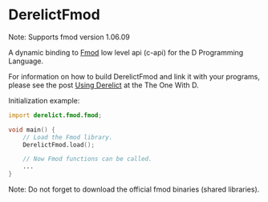 DerelictFmod
============

Note:
Supports fmod version 1.06.09

A dynamic binding to [Fmod](http://www.fmod.org/) low level api (c-api) for the D Programming Language.

For information on how to build DerelictFmod and link it with your programs, please see the post [Using Derelict](https://derelictorg.github.io/using.html) at the The One With D.

Initialization example:

```D
import derelict.fmod.fmod;

void main() {
    // Load the Fmod library.
    DerelictFmod.load();

    // Now Fmod functions can be called.
    ...
}
```

Note: Do not forget to download the official fmod binaries (shared libraries).
